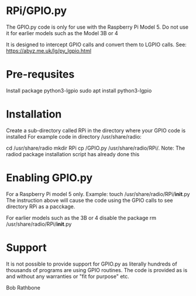 RPi/GPIO.py
===========

The GPIO.py code is only for use with the Raspberry Pi Model 5.
Do not use it for earlier models such as the Model 3B or 4

It is designed to intercept GPIO calls and convert them to LGPIO calls.
See: https://abyz.me.uk/lg/py_lgpio.html

Pre-requsites
=============
Install package python3-lgpio
sudo apt install python3-lgpio

Installation
============
Create a sub-directory called RPi in the directory where your GPIO code is installed
For example code in directory /usr/share/radio:

cd /usr/share/radio
mkdir RPi
cp <source>/GPIO.py /usr/share/radio/RPi/.
Note: The radiod package installation script has already done this

Enabling GPIO.py
================
For a Raspberry Pi model 5 only. Example:
touch /usr/share/radio/RPi/__init__.py
The instruction above will cause the code using the GPIO calls to see directory RPi as a pacckage.

For earlier models such as the 3B or 4 disable the package
rm /usr/share/radio/RPi/__init__.py

Support
=======
It is not possible to provide support for GPIO.py as literally hundreds of thousands of programs
are using GPIO routines. The code is provided as is and without any warranties or "fit for purpose" etc.

Bob Rathbone
